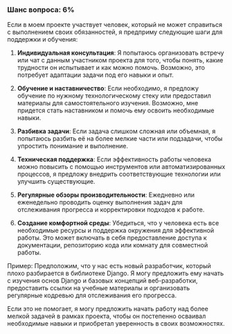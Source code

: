 ### Шанс вопроса: 6%

Если в моем проекте участвует человек, который не может справиться с выполнением своих обязанностей, я предприму следующие шаги для поддержки и обучения:

1. **Индивидуальная консультация**: Я попытаюсь организовать встречу или чат с данным участником проекта для того, чтобы понять, какие трудности он испытывает и как можно помочь. Возможно, это потребует адаптации задачи под его навыки и опыт.

2. **Обучение и наставничество**: Если необходимо, я предложу обучение по нужному технологическому стеку или предоставил материалы для самостоятельного изучения. Возможно, мне придется стать наставником и помочь ему освоить необходимые навыки.

3. **Разбивка задачи**: Если задача слишком сложная или объемная, я попытаюсь разбить её на более мелкие части или подзадачи, чтобы упростить понимание и выполнение.

4. **Техническая поддержка**: Если эффективность работы человека можно повысить с помощью инструментов или автоматизированных процессов, я предложу внедрить соответствующие технологии или улучшить существующие.

5. **Регулярные обзоры производительности**: Ежедневно или еженедельно проводить оценку выполнения задач для отслеживания прогресса и корректировки подходов к работе.

6. **Создание комфортной среды**: Убедиться, что у человека есть все необходимые ресурсы и поддержка окружения для эффективной работы. Это может включать в себя предоставление доступа к документации, репозиторию кода или комнату для совместной работы.

Пример: Предположим, что у нас есть новый разработчик, который плохо разбирается в библиотеке Django. Я могу предложить ему начать с изучения основ Django и базовых концепций веб-разработки, предоставить ссылки на учебные материалы и организовать регулярные кодревью для отслеживания его прогресса.

Если это не помогает, я могу предложить начать работу над более мелкой задачей в рамках проекта, чтобы он постепенно осваивал необходимые навыки и приобретал уверенность в своих возможностях.